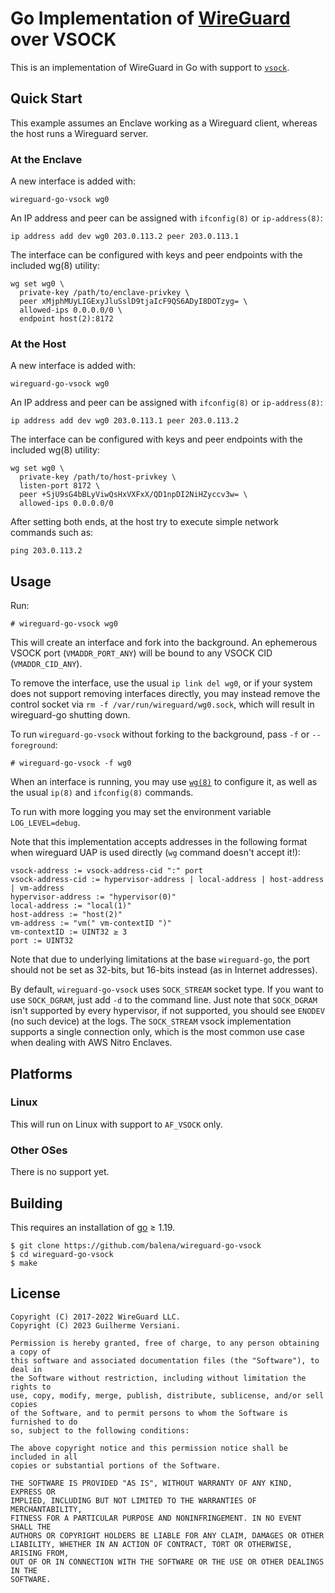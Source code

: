 # Go Implementation of [WireGuard](https://www.wireguard.com/) over VSOCK

This is an implementation of WireGuard in Go with support to [`vsock`](https://man7.org/linux/man-pages/man7/vsock.7.html).

## Quick Start

This example assumes an Enclave working as a Wireguard client, whereas the host runs a Wireguard server.

### At the Enclave

A new interface is added with:

```
wireguard-go-vsock wg0
```

An IP address and peer can be assigned with `ifconfig(8)` or `ip-address(8)`:

```
ip address add dev wg0 203.0.113.2 peer 203.0.113.1
```

The interface can be configured with keys and peer endpoints with the included wg(8) utility:

```
wg set wg0 \
  private-key /path/to/enclave-privkey \
  peer xMjphMUyLIGExyJluSslD9tjaIcF9QS6ADyI8DOTzyg= \
  allowed-ips 0.0.0.0/0 \
  endpoint host(2):8172
```

### At the Host

A new interface is added with:

```
wireguard-go-vsock wg0
```

An IP address and peer can be assigned with `ifconfig(8)` or `ip-address(8)`:

```
ip address add dev wg0 203.0.113.1 peer 203.0.113.2
```

The interface can be configured with keys and peer endpoints with the included wg(8) utility:

```
wg set wg0 \
  private-key /path/to/host-privkey \
  listen-port 8172 \
  peer +SjU9sG4bBLyViwQsHxVXFxX/QD1npDI2NiHZyccv3w= \
  allowed-ips 0.0.0.0/0
```

After setting both ends, at the host try to execute simple network commands such as:

```
ping 203.0.113.2
```

## Usage

Run:

```
# wireguard-go-vsock wg0
```

This will create an interface and fork into the background. An ephemerous VSOCK port (`VMADDR_PORT_ANY`) will be bound to any VSOCK CID (`VMADDR_CID_ANY`).

To remove the interface, use the usual `ip link del wg0`, or if your system does not support removing interfaces directly, you may instead remove the control socket via `rm -f /var/run/wireguard/wg0.sock`, which will result in wireguard-go shutting down.

To run `wireguard-go-vsock` without forking to the background, pass `-f` or `--foreground`:

```
# wireguard-go-vsock -f wg0
```

When an interface is running, you may use [`wg(8)`](https://git.zx2c4.com/wireguard-tools/about/src/man/wg.8) to configure it, as well as the usual `ip(8)` and `ifconfig(8)` commands.

To run with more logging you may set the environment variable `LOG_LEVEL=debug`.

Note that this implementation accepts addresses in the following format when wireguard UAP is used directly (`wg` command doesn't accept it!):

```
vsock-address := vsock-address-cid ":" port
vsock-address-cid := hypervisor-address | local-address | host-address | vm-address
hypervisor-address := "hypervisor(0)"
local-address := "local(1)"
host-address := "host(2)"
vm-address := "vm(" vm-contextID ")"
vm-contextID := UINT32 ≥ 3
port := UINT32
```

Note that due to underlying limitations at the base `wireguard-go`, the port should not be set as 32-bits, but 16-bits instead (as in Internet addresses).

By default, `wireguard-go-vsock` uses `SOCK_STREAM` socket type. If you want to use `SOCK_DGRAM`, just add `-d` to the command line. Just note that `SOCK_DGRAM` isn't supported by every hypervisor, if not supported, you should see `ENODEV` (no such device) at the logs. The `SOCK_STREAM` vsock implementation supports a single connection only, which is the most common use case when dealing with AWS Nitro Enclaves.

## Platforms

### Linux

This will run on Linux with support to `AF_VSOCK` only.

### Other OSes

There is no support yet.

## Building

This requires an installation of [go](https://golang.org) ≥ 1.19.

```
$ git clone https://github.com/balena/wireguard-go-vsock
$ cd wireguard-go-vsock
$ make
```

## License

    Copyright (C) 2017-2022 WireGuard LLC.
    Copyright (C) 2023 Guilherme Versiani.
    
    Permission is hereby granted, free of charge, to any person obtaining a copy of
    this software and associated documentation files (the "Software"), to deal in
    the Software without restriction, including without limitation the rights to
    use, copy, modify, merge, publish, distribute, sublicense, and/or sell copies
    of the Software, and to permit persons to whom the Software is furnished to do
    so, subject to the following conditions:
    
    The above copyright notice and this permission notice shall be included in all
    copies or substantial portions of the Software.
    
    THE SOFTWARE IS PROVIDED "AS IS", WITHOUT WARRANTY OF ANY KIND, EXPRESS OR
    IMPLIED, INCLUDING BUT NOT LIMITED TO THE WARRANTIES OF MERCHANTABILITY,
    FITNESS FOR A PARTICULAR PURPOSE AND NONINFRINGEMENT. IN NO EVENT SHALL THE
    AUTHORS OR COPYRIGHT HOLDERS BE LIABLE FOR ANY CLAIM, DAMAGES OR OTHER
    LIABILITY, WHETHER IN AN ACTION OF CONTRACT, TORT OR OTHERWISE, ARISING FROM,
    OUT OF OR IN CONNECTION WITH THE SOFTWARE OR THE USE OR OTHER DEALINGS IN THE
    SOFTWARE.
